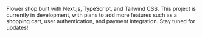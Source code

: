 Flower shop built with Next.js, TypeScript, and Tailwind CSS. This project is currently in development, with plans to add more features such as a shopping cart, user authentication, and payment integration. Stay tuned for updates!
